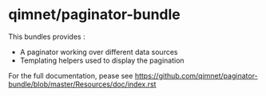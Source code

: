 qimnet/paginator-bundle
=======================

This bundles provides :
* A paginator working over different data sources
* Templating helpers used to display the pagination

For the full documentation, pease see
https://github.com/qimnet/paginator-bundle/blob/master/Resources/doc/index.rst